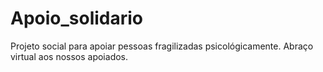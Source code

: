 # Apoio_solidario
Projeto social para apoiar pessoas fragilizadas psicológicamente. Abraço virtual aos nossos apoiados. 
